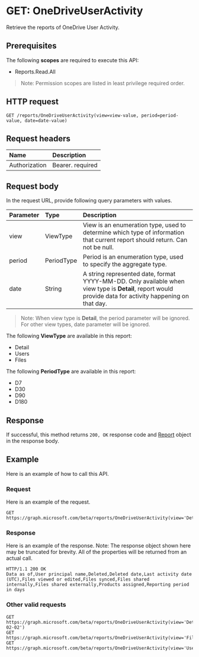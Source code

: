 # GET: OneDriveUserActivity

Retrieve the reports of OneDrive User Activity.

## Prerequisites

The following **scopes** are required to execute this API:

- Reports.Read.All

> Note: Permission scopes are listed in least privilege required order.

## HTTP request

<!-- { "blockType": "ignored" } -->

```http
GET /reports/OneDriveUserActivity(view=view-value, period=period-value, date=date-value)
```

## Request headers

| Name       | Description|
|:---------------|:----------|
| Authorization  | Bearer. required|

## Request body

In the request URL, provide following query parameters with values.

| Parameter   | Type|Description|
|:---------------|:--------|:----------|
|view|ViewType|View is an enumeration type, used to determine which type of information that current report should return. Can not be null.|
|period|PeriodType|Period is an enumeration type, used to specify the aggregate type.|
|date|String|A string represented date, format YYYY-MM-DD. Only available when view type is **Detail**, report would provide data for activity happening on that day.|

> Note: When view type is **Detail**, the period parameter will be ignored. For other view types, date parameter will be ignored.

The following **ViewType** are available in this report:

- Detail
- Users
- Files

The following **PeriodType** are available in this report:

- D7
- D30
- D90
- D180

## Response

If successful, this method returns `200, OK` response code and [Report](../resources/report.md) object in the response body.

## Example

Here is an example of how to call this API.

### Request

Here is an example of the request.
<!-- {
  "blockType": "request",
  "name": "reportroot_onedriveuseractivity"
}-->

```http
GET https://graph.microsoft.com/beta/reports/OneDriveUserActivity(view='Detail',period='D7',date=null)
```

### Response

Here is an example of the response. Note: The response object shown here may be truncated for brevity. All of the properties will be returned from an actual call.
<!-- {
  "blockType": "response",
  "truncated": true,
  "@odata.type": "microsoft.graph.Report"
} -->

```http
HTTP/1.1 200 OK
Data as of,User principal name,Deleted,Deleted date,Last activity date (UTC),Files viewed or edited,Files synced,Files shared internally,Files shared externally,Products assigned,Reporting period in days
```

### Other valid requests

<!-- {
  "blockType": "request",
  "name": "reportroot_onedriveuseractivity"
}-->

```http
GET https://graph.microsoft.com/beta/reports/OneDriveUserActivity(view='Detail',period=null,date='2017-02-02')
GET https://graph.microsoft.com/beta/reports/OneDriveUserActivity(view='Files',period='D7',date=null)
GET https://graph.microsoft.com/beta/reports/OneDriveUserActivity(view='Users',period='D7',date=null)
```

<!-- uuid: 8fcb5dbc-d5aa-4681-8e31-b001d5168d79
2015-10-25 14:57:30 UTC -->
<!-- {
  "type": "#page.annotation",
  "description": "ReportRoot: OneDriveUserActivity",
  "keywords": "",
  "section": "documentation",
  "tocPath": ""
}-->